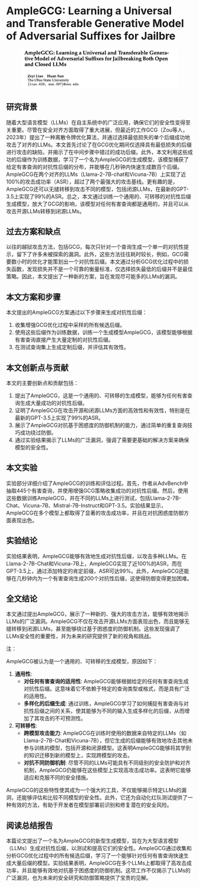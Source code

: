 # AmpleGCG: Learning a Universal and Transferable Generative Model of Adversarial Suffixes for Jailbre

<figure><img src="../.gitbook/assets/image (1) (1) (1) (1) (1) (1) (1) (1) (1) (1).png" alt=""><figcaption></figcaption></figure>

## 研究背景

随着大型语言模型（LLMs）在自主系统中的广泛应用，确保它们的安全性变得至关重要。尽管在安全对齐方面取得了重大进展，但最近的工作GCG（Zou等人，2023年）提出了一种离散令牌优化算法，并通过选择最低损失的单个后缀成功地攻击了对齐的LLMs。本文首先讨论了在GCG优化期间仅选择具有最低损失的后缀进行攻击的缺陷，并揭示了在中间步骤中错过的成功后缀。此外，本文利用这些成功的后缀作为训练数据，学习了一个名为AmpleGCG的生成模型，该模型捕获了给定有害查询的对抗性后缀的分布，并能够在几秒钟内快速生成数百个后缀。AmpleGCG在两个对齐的LLMs（Llama-2-7B-chat和Vicuna-7B）上实现了近100%的攻击成功率（ASR），超过了两个最强大的攻击基线。更有趣的是，AmpleGCG还可以无缝转移到攻击不同的模型，包括闭源LLMs，在最新的GPT-3.5上实现了99%的ASR。总之，本文通过训练一个通用的、可转移的对抗性后缀生成模型，放大了GCG的影响，该模型对任何有害查询都是通用的，并且可以从攻击开源LLMs转移到闭源LLMs。

## 过去方案和缺点

以往的越狱攻击方法，包括GCG，每次只针对一个查询生成一个单一的对抗性提示，留下了许多未被探索的漏洞。此外，这些方法往往耗时较长，例如，GCG需要数小时的优化才能策划出一个对抗性后缀。本文通过分析GCG优化过程中的损失函数，发现损失并不是一个可靠的衡量标准，仅选择损失最低的后缀并不是最佳策略。因此，本文提出了一种新的方案，旨在发现尽可能多的LLMs的漏洞。

## 本文方案和步骤

本文提出的AmpleGCG方案通过以下步骤来生成对抗性后缀：

1. 收集增强GCG优化过程中采样的所有候选后缀。
2. 使用这些后缀作为训练数据，训练一个生成模型AmpleGCG，该模型能够根据有害查询直接产生大量定制的对抗性后缀。
3. 在测试查询集上生成定制后缀，并评估其有效性。

## 本文创新点与贡献

本文的主要创新点和贡献包括：

1. 提出了AmpleGCG，这是一个通用的、可转移的生成模型，能够为任何有害查询生成大量成功的对抗性后缀。
2. 证明了AmpleGCG在攻击开源和闭源LLMs方面的高效性和有效性，特别是在最新的GPT-3.5上实现了99%的ASR。
3. 展示了AmpleGCG对抗基于困惑度的防御机制的能力，通过简单的重复查询技巧成功绕过防御。
4. 通过实验结果揭示了LLMs的广泛漏洞，强调了需要更基础的解决方案来确保模型的安全性。

## 本文实验

实验部分详细介绍了AmpleGCG的训练和评估过程。首先，作者从AdvBench中抽取445个有害查询，并使用增强GCG策略收集成功的对抗性后缀。然后，使用这些数据训练AmpleGCG，并在不同的LLMs上进行测试，包括Llama-2-7B-Chat、Vicuna-7B、Mistral-7B-Instruct和GPT-3.5。实验结果显示，AmpleGCG在多个模型上都取得了显著的攻击成功率，并且在对抗困惑度防御方面表现出色。

## 实验结论

实验结果表明，AmpleGCG能够有效地生成对抗性后缀，以攻击多种LLMs。在Llama-2-7B-Chat和Vicuna-7B上，AmpleGCG实现了近100%的ASR，而在GPT-3.5上，通过添加特定的肯定前缀，ASR可达99%。此外，AmpleGCG还能够在几秒钟内为一个有害查询生成200个对抗性后缀，这使得防御变得更加困难。

## 全文结论

本文通过提出AmpleGCG，展示了一种新的、强大的攻击方法，能够有效地揭示LLMs的广泛漏洞。AmpleGCG不仅在攻击开源LLMs方面表现出色，而且能够无缝转移到闭源LLMs，甚至能够绕过基于困惑度的防御机制。这些发现强调了LLMs安全性的重要性，并为未来的研究提供了新的视角和挑战。



注：

AmpleGCG被认为是一个通用的、可转移的生成模型，原因如下：

1. **通用性**:
   * **对任何有害查询的适用性**: AmpleGCG能够根据给定的任何有害查询生成对抗性后缀。这意味着它不依赖于特定的查询类型或格式，而是具有广泛的适用性。
   * **多样化的后缀生成**: 通过训练，AmpleGCG学习了如何捕捉有害查询与对抗性后缀之间的关系，使其能够为不同的输入生成多样化的后缀，从而增加了其攻击的不可预测性。
2. **可转移性**:
   * **跨模型攻击能力**: AmpleGCG在训练时使用的数据来自特定的LLMs（如Llama-2-7B-Chat和Vicuna-7B），但它生成的后缀能够有效地攻击其他未参与训练的模型，包括开源和闭源模型。这表明AmpleGCG能够将其学到的知识迁移到新的模型上，实现跨模型的攻击。
   * **对抗不同防御机制**: 尽管不同的LLMs可能具有不同级别的安全防护和对齐机制，AmpleGCG仍能够在这些模型上实现高攻击成功率。这表明它能够适应和克服不同的安全措施。

AmpleGCG的这些特性使其成为一个强大的工具，不仅能够揭示特定LLMs的漏洞，还能够评估和比较不同模型的安全性。此外，它还为自动化红队测试提供了一种有效的方法，有助于开发者在模型部署前识别和修复潜在的安全风险。





## 阅读总结报告

本篇论文提出了一个名为AmpleGCG的新型生成模型，旨在为大型语言模型（LLMs）生成对抗性后缀，以测试和提高它们的安全性。AmpleGCG通过收集和分析GCG优化过程中的所有候选后缀，学习了一个能够针对任何有害查询快速生成大量后缀的模型。实验结果表明，AmpleGCG在多个LLMs上都取得了高攻击成功率，并且能够有效地对抗基于困惑度的防御机制。这项工作不仅揭示了LLMs的广泛漏洞，也为未来的安全研究和防御策略提供了宝贵的见解。
